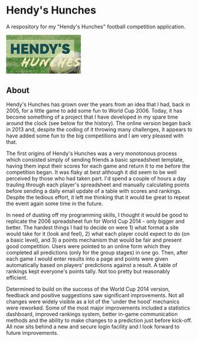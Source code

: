 # Hendy's Hunches

A respository for my "Hendy's Hunches" football competition application.

<img src="https://github.com/jameshenderson12/hendys-hunches/blob/main/img/logo2018.jpg" alt="Hendy's Hunches logo" width="40%">

## About

Hendy's Hunches has grown over the years from an idea that I had, back in 2005, for a little game to add some fun to World Cup 2006. Today, it has become something of a project that I have developed in my spare time around the clock (see below for the history). The online version began back in 2013 and, despite the coding of it throwing many challenges, it appears to have added some fun to the big competitions and I am very pleased with that.

The first origins of Hendy's Hunches was a very monotonous process which consisted simply of sending friends a basic spreadsheet template, having them input their scores for each game and return it to me before the competition began. It was flaky at best although it did seem to be well perceived by those who had taken part. I'd spend a couple of hours a day trauling through each player's spreadsheet and manually calculating points before sending a daily email update of a table with scores and rankings. Despite the tedious effort, it left me thinking that it would be great to repeat the event again some time in the future.

In need of dusting off my programming skills, I thought it would be good to replicate the 2006 spreadsheet fun for World Cup 2014 - only bigger and better. The hardest things I had to decide on were 1) what format a site would take for it (look and feel), 2) what each player could expect to do (on a basic level), and 3) a points mechanism that would be fair and present good competition. Users were pointed to an online form which they completed all predictions (only for the group stages) in one go. Then, after each game I would enter results into a page and points were given automatically based on players' predictions against a result. A table of rankings kept everyone's points tally. Not too pretty but reasonably efficient.

Determined to build on the success of the World Cup 2014 version, feedback and positive suggestions saw significant improvements. Not all changes were widely visible as a lot of the 'under the hood' mechanics were reworked. Some of the most major improvements included a statistics dashboard, improved rankings system, better in-game communication methods and the ability to make changes to a prediction just before kick-off. All now sits behind a new and secure login facility and I look forward to future improvements.
